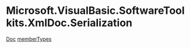 ﻿
# Microsoft.VisualBasic.SoftwareToolkits.XmlDoc.Serialization

[Doc](T-Microsoft.VisualBasic.SoftwareToolkits.XmlDoc.Serialization.Doc.md)
[memberTypes](T-Microsoft.VisualBasic.SoftwareToolkits.XmlDoc.Serialization.memberTypes.md)

